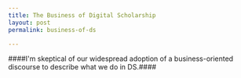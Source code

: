 ```yaml
---
title: The Business of Digital Scholarship
layout: post
permalink: business-of-ds

---
```


####I'm skeptical of our widespread adoption of a business-oriented discourse to describe what we do in DS.#### 
